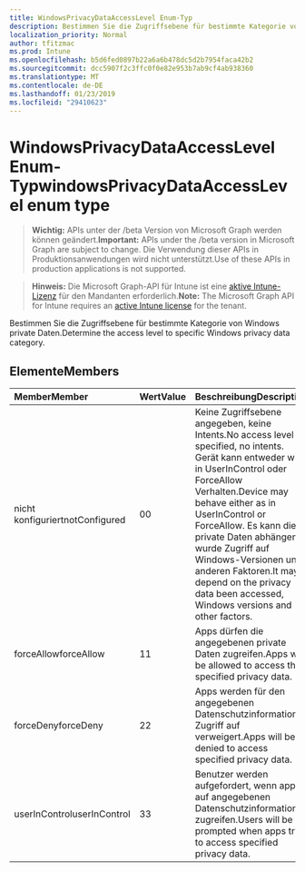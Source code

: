```yaml
---
title: WindowsPrivacyDataAccessLevel Enum-Typ
description: Bestimmen Sie die Zugriffsebene für bestimmte Kategorie von Windows private Daten.
localization_priority: Normal
author: tfitzmac
ms.prod: Intune
ms.openlocfilehash: b5d6fed0897b22a6a6b478dc5d2b7954faca42b2
ms.sourcegitcommit: dcc5907f2c3ffc0f0e82e953b7ab9cf4ab938360
ms.translationtype: MT
ms.contentlocale: de-DE
ms.lasthandoff: 01/23/2019
ms.locfileid: "29410623"
---
```

# <a name="windowsprivacydataaccesslevel-enum-type"></a><span data-ttu-id="1bd0e-103">WindowsPrivacyDataAccessLevel Enum-Typ</span><span class="sxs-lookup"><span data-stu-id="1bd0e-103">windowsPrivacyDataAccessLevel enum type</span></span>

> <span data-ttu-id="1bd0e-104">**Wichtig:** APIs unter der /beta Version von Microsoft Graph werden können geändert.</span><span class="sxs-lookup"><span data-stu-id="1bd0e-104">**Important:** APIs under the /beta version in Microsoft Graph are subject to change.</span></span> <span data-ttu-id="1bd0e-105">Die Verwendung dieser APIs in Produktionsanwendungen wird nicht unterstützt.</span><span class="sxs-lookup"><span data-stu-id="1bd0e-105">Use of these APIs in production applications is not supported.</span></span>

> <span data-ttu-id="1bd0e-106">**Hinweis:** Die Microsoft Graph-API für Intune ist eine [aktive Intune-Lizenz](https://go.microsoft.com/fwlink/?linkid=839381) für den Mandanten erforderlich.</span><span class="sxs-lookup"><span data-stu-id="1bd0e-106">**Note:** The Microsoft Graph API for Intune requires an [active Intune license](https://go.microsoft.com/fwlink/?linkid=839381) for the tenant.</span></span>

<span data-ttu-id="1bd0e-107">Bestimmen Sie die Zugriffsebene für bestimmte Kategorie von Windows private Daten.</span><span class="sxs-lookup"><span data-stu-id="1bd0e-107">Determine the access level to specific Windows privacy data category.</span></span>

## <a name="members"></a><span data-ttu-id="1bd0e-108">Elemente</span><span class="sxs-lookup"><span data-stu-id="1bd0e-108">Members</span></span>
|<span data-ttu-id="1bd0e-109">Member</span><span class="sxs-lookup"><span data-stu-id="1bd0e-109">Member</span></span>|<span data-ttu-id="1bd0e-110">Wert</span><span class="sxs-lookup"><span data-stu-id="1bd0e-110">Value</span></span>|<span data-ttu-id="1bd0e-111">Beschreibung</span><span class="sxs-lookup"><span data-stu-id="1bd0e-111">Description</span></span>|
|:---|:---|:---|
|<span data-ttu-id="1bd0e-112">nicht konfiguriert</span><span class="sxs-lookup"><span data-stu-id="1bd0e-112">notConfigured</span></span>|<span data-ttu-id="1bd0e-113">0</span><span class="sxs-lookup"><span data-stu-id="1bd0e-113">0</span></span>|<span data-ttu-id="1bd0e-114">Keine Zugriffsebene angegeben, keine Intents.</span><span class="sxs-lookup"><span data-stu-id="1bd0e-114">No access level specified, no intents.</span></span> <span data-ttu-id="1bd0e-115">Gerät kann entweder wie in UserInControl oder ForceAllow Verhalten.</span><span class="sxs-lookup"><span data-stu-id="1bd0e-115">Device may behave either as in UserInControl or ForceAllow.</span></span> <span data-ttu-id="1bd0e-116">Es kann die private Daten abhängen wurde Zugriff auf Windows-Versionen und anderen Faktoren.</span><span class="sxs-lookup"><span data-stu-id="1bd0e-116">It may depend on the privacy data been accessed, Windows versions and other factors.</span></span>|
|<span data-ttu-id="1bd0e-117">forceAllow</span><span class="sxs-lookup"><span data-stu-id="1bd0e-117">forceAllow</span></span>|<span data-ttu-id="1bd0e-118">1</span><span class="sxs-lookup"><span data-stu-id="1bd0e-118">1</span></span>|<span data-ttu-id="1bd0e-119">Apps dürfen die angegebenen private Daten zugreifen.</span><span class="sxs-lookup"><span data-stu-id="1bd0e-119">Apps will be allowed to access the specified privacy data.</span></span>|
|<span data-ttu-id="1bd0e-120">forceDeny</span><span class="sxs-lookup"><span data-stu-id="1bd0e-120">forceDeny</span></span>|<span data-ttu-id="1bd0e-121">2</span><span class="sxs-lookup"><span data-stu-id="1bd0e-121">2</span></span>|<span data-ttu-id="1bd0e-122">Apps werden für den angegebenen Datenschutzinformationen Zugriff auf verweigert.</span><span class="sxs-lookup"><span data-stu-id="1bd0e-122">Apps will be denied to access specified privacy data.</span></span>|
|<span data-ttu-id="1bd0e-123">userInControl</span><span class="sxs-lookup"><span data-stu-id="1bd0e-123">userInControl</span></span>|<span data-ttu-id="1bd0e-124">3</span><span class="sxs-lookup"><span data-stu-id="1bd0e-124">3</span></span>|<span data-ttu-id="1bd0e-125">Benutzer werden aufgefordert, wenn apps auf angegebenen Datenschutzinformationen zugreifen.</span><span class="sxs-lookup"><span data-stu-id="1bd0e-125">Users will be prompted when apps try to access specified privacy data.</span></span>|




